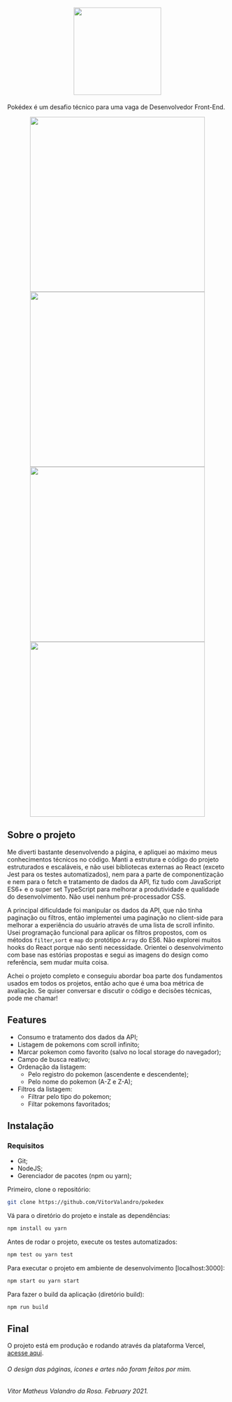 <h1 align="center">
  <img width="200px" src="https://user-images.githubusercontent.com/50156875/152416537-5557dd13-4fe4-4b9a-92e1-3c9a19562fbe.png"/>
  <br />
</h1>

Pokédex é um desafio técnico para uma vaga de Desenvolvedor Front-End.

<div align="center">
  <div align="center">
    <img width="400" src="https://user-images.githubusercontent.com/50156875/152440760-8ca27236-bbac-4332-bb2f-739a01185f3a.png">
    <img width="400" src="https://user-images.githubusercontent.com/50156875/152440907-5bb01e75-9ab7-429b-8726-866850a480b1.png">
    <img width="400" src="https://user-images.githubusercontent.com/50156875/152441144-b0a94de7-8bba-41b5-a290-5c088f2ea5cf.png">
    <img width="400" src="https://user-images.githubusercontent.com/50156875/152441308-2fc7cbc9-4d1b-4cdb-805e-be95aaede3d8.png">
  </div>
</div>

## Sobre o projeto
Me diverti bastante desenvolvendo a página, e apliquei ao máximo meus conhecimentos técnicos no código. Manti a estrutura e código do projeto estruturados e escaláveis, e não usei bibliotecas externas ao React (exceto Jest para os testes automatizados), nem para a parte de componentização e nem para o fetch e tratamento de dados da API, fiz tudo com JavaScript ES6+ e o super set TypeScript para melhorar a produtividade e qualidade do desenvolvimento. Não usei nenhum pré-processador CSS.

A principal dificuldade foi manipular os dados da API, que não tinha paginação ou filtros, então implementei uma paginação no client-side para melhorar a experiência do usuário através de uma lista de scroll infinito. Usei programação funcional para aplicar os filtros propostos, com os métodos `filter`,`sort` e `map` do protótipo `Array` do ES6. Não explorei muitos hooks do React porque não senti necessidade. Orientei o desenvolvimento com base nas estórias propostas e segui as imagens do design como referência, sem mudar muita coisa.

Achei o projeto completo e conseguiu abordar boa parte dos fundamentos usados em todos os projetos, então acho que é uma boa métrica de avaliação. Se quiser conversar e discutir o código e decisões técnicas, pode me chamar!

## Features

- Consumo e tratamento dos dados da API;
- Listagem de pokemons com scroll infinito;
- Marcar pokemon como favorito (salvo no local storage do navegador);
- Campo de busca reativo;
- Ordenação da listagem:
  - Pelo registro do pokemon (ascendente e descendente);
  - Pelo nome do pokemon (A-Z e Z-A);
- Filtros da listagem:
  - Filtrar pelo tipo do pokemon;
  - Filtar pokemons favoritados;

## Instalação

### Requisitos
- Git;
- NodeJS;
- Gerenciador de pacotes (npm ou yarn);

Primeiro, clone o repositório:

```bash
git clone https://github.com/VitorValandro/pokedex
```

Vá para o diretório do projeto e instale as dependências:

```bash
npm install ou yarn
```

Antes de rodar o projeto, execute os testes automatizados:

```bash
npm test ou yarn test
```

Para executar o projeto em ambiente de desenvolvimento [localhost:3000]:

```bash
npm start ou yarn start
```

Para fazer o build da aplicação (diretório build):

```bash
npm run build
```

## Final
O projeto está em produção e rodando através da plataforma Vercel, [acesse aqui](https://pokedex-vitorvalandro.vercel.app).

###### O design das páginas, ícones e artes não foram feitos por mim.

###### Vitor Matheus Valandro da Rosa. February 2021.
